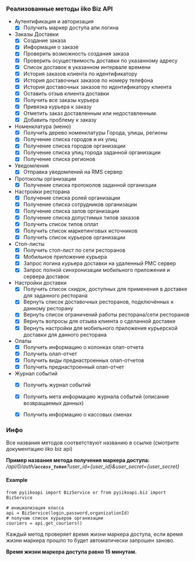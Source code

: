 ### Реализованные методы iiko Biz API
-  Аутентификация и авторизация
    - [x] Получить маркер доступа апи логина
-  Заказы Доставки
    - [x] Создание заказа
    - [x] Информация о заказе
    - [x] Проверить возможность создания заказа
    - [x] Проверить осуществимость доставки по указанному адресу
    - [x] Список доставок в указанном интервале времени
    - [x] История заказов клиента по идентификатору
    - [x] История доставочных заказов по номеру телефона
    - [x] История доставочных заказов по идентификатору клиента
    - [x] Оставить отзыв клиента доставки
    - [x] Получить все заказы курьера
    - [x] Привязка курьера к заказу
    - [x] Отметить заказ доставленным или недоставленным.
    - [x] Добавить проблему к заказу
-   Номенклатура (меню)
    - [x] Получить дерево номенклатуры
Города, улицы, регионы
    - [x] Получение списка городов и их улиц
    - [x] Получение списка городов организации
    - [x] Получение списка улиц города заданной организации
    - [x] Получение списка регионов
-   Уведомления
    - [x] Отправка уведомлений на RMS сервер
-   Протоколы организации
    - [x] Получение списка протоколов заданной организции
-   Настройки ресторана
    - [x] Получение списка ролей организации
    - [x] Получение списка сотрудников организации
    - [x] Получение списка залов организации
    - [x] Получение списка допустимых типов заказов
    - [x] Получить список типов оплат
    - [x] Получить список маркетинговых источников
    - [x] Получить список курьеров организации
-   Стоп-листы
    - [x] Получить стоп-лист по сети ресторанов
    - [x] Мобильное приложение курьера
    - [x] Запрос логина курьера доставки на удаленный РМС сервер
    - [x] Запрос полной синхронизации мобильного приложения и сервера доставок
-   Настройки доставки
    - [x] Получить список скидок, доступных для применения в доставке для заданного
    ресторана
    - [x] Вернуть список доставочных ресторанов, подключённых к данному ресторану
    - [x] Вернуть список ограничений работы ресторана/сети ресторанов
    - [x] Вернуть вопросы для отзыва клиента о сделанной доставке
    - [x] Вернуть настройки для мобильного приложения курьерской доставки для данного
    ресторана
-   Олапы
    - [x] Получить информацию о колонках олап-отчета
    - [x] Получить олап-отчет
    - [x] Получить виды преднастроенных олап-отчетов
    - [x] Получить преднастроенный олап-отчет
-   Журнал событий
    - [x] Получить журнал событий
    - [x] Получить мета информацию журнала событий (описание возвращаемых данных)
    - [x] Получить информацию о кассовых сменах


### Инфо
Все названия методов соответствуют названию в ссылке (смотрите документацию iiko biz api)

**Пример названия метода получения маркера доступа:** _/api/0/auth/**`access_token`**?user_id={user_id}&user_secret={user_secret}_

#### Example
    from pyiikoapi import BizService or from pyiikoapi.biz import BizService

    # инициализация класса 
    api = BizService(login,password,organizationId)
    # получаю список курьеров организации
    couriers = api.get_couriers()

Каждый метод проверяет время жизни маркера доступа, если время жизни маркера прошло то будет автоматически запрошен заново.

**Время жизни маркера доступа равно 15 минутам.**

